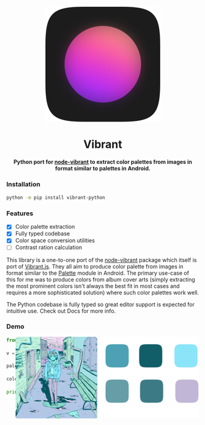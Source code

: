 
<p align="center">
<img src="https://github.com/totallynotadi/vibrant-python/blob/main/docs/vibrant-logo.svg?raw=true"/>

<div align="center">

# Vibrant

#### Python port for [node-vibrant](https://github.com/Vibrant-Colors/node-vibrant) to extract color palettes from images in format similar to palettes in Android.

</div>
</p>

### Installation

```bash
python -m pip install vibrant-python
```

### Features
- [X] Color palette extraction
- [X] Fully typed codebase
- [X] Color space conversion utilities
- [ ] Contrast ration calculation

This library is a one-to-one port of the [node-vibrant](https://github.com/Vibrant-Colors/node-vibrant) package which itself is port of [Vibrant.js](https://github.com/jariz/vibrant.js). They all aim to produce color palette from images in format similar to the [Palette](https://developer.android.com/develop/ui/views/graphics/palette-colors#extract-color-profiles) module in Android. The primary use-case of this for me was to produce colors from album cover arts (simply extracting the most prominent colors isn't always the best fit in most cases and requires a more sophisticated solution) where such color palettes work well.

The Python codebase is fully typed so great editor support is expected for intuitive use. Check out Docs for more info.

### Demo

<img src="https://github.com/totallynotadi/vibrant-python/blob/main/docs/demo.png?raw=true" width="480" align="right"/>

```py
from vibrant import Vibrant

v = Vibrant()

palette = v.get_palette('/path/to/image')

color = palette.dark_muted

print(color.rgb)
```
